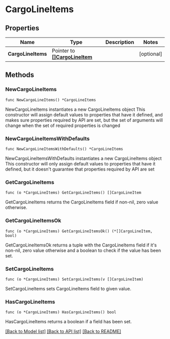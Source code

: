 # CargoLineItems

## Properties

Name | Type | Description | Notes
------------ | ------------- | ------------- | -------------
**CargoLineItems** | Pointer to [**[]CargoLineItem**](CargoLineItem.md) |  | [optional] 

## Methods

### NewCargoLineItems

`func NewCargoLineItems() *CargoLineItems`

NewCargoLineItems instantiates a new CargoLineItems object
This constructor will assign default values to properties that have it defined,
and makes sure properties required by API are set, but the set of arguments
will change when the set of required properties is changed

### NewCargoLineItemsWithDefaults

`func NewCargoLineItemsWithDefaults() *CargoLineItems`

NewCargoLineItemsWithDefaults instantiates a new CargoLineItems object
This constructor will only assign default values to properties that have it defined,
but it doesn't guarantee that properties required by API are set

### GetCargoLineItems

`func (o *CargoLineItems) GetCargoLineItems() []CargoLineItem`

GetCargoLineItems returns the CargoLineItems field if non-nil, zero value otherwise.

### GetCargoLineItemsOk

`func (o *CargoLineItems) GetCargoLineItemsOk() (*[]CargoLineItem, bool)`

GetCargoLineItemsOk returns a tuple with the CargoLineItems field if it's non-nil, zero value otherwise
and a boolean to check if the value has been set.

### SetCargoLineItems

`func (o *CargoLineItems) SetCargoLineItems(v []CargoLineItem)`

SetCargoLineItems sets CargoLineItems field to given value.

### HasCargoLineItems

`func (o *CargoLineItems) HasCargoLineItems() bool`

HasCargoLineItems returns a boolean if a field has been set.


[[Back to Model list]](../README.md#documentation-for-models) [[Back to API list]](../README.md#documentation-for-api-endpoints) [[Back to README]](../README.md)


